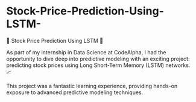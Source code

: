 # Stock-Price-Prediction-Using-LSTM-


🚀 Stock Price Prediction Using LSTM 🚀

As part of my internship in Data Science at CodeAlpha, I had the opportunity to dive deep into predictive modeling with an exciting project: predicting stock prices using Long Short-Term Memory (LSTM) networks. 📈



This project was a fantastic learning experience, providing hands-on exposure to advanced predictive modeling techniques.
